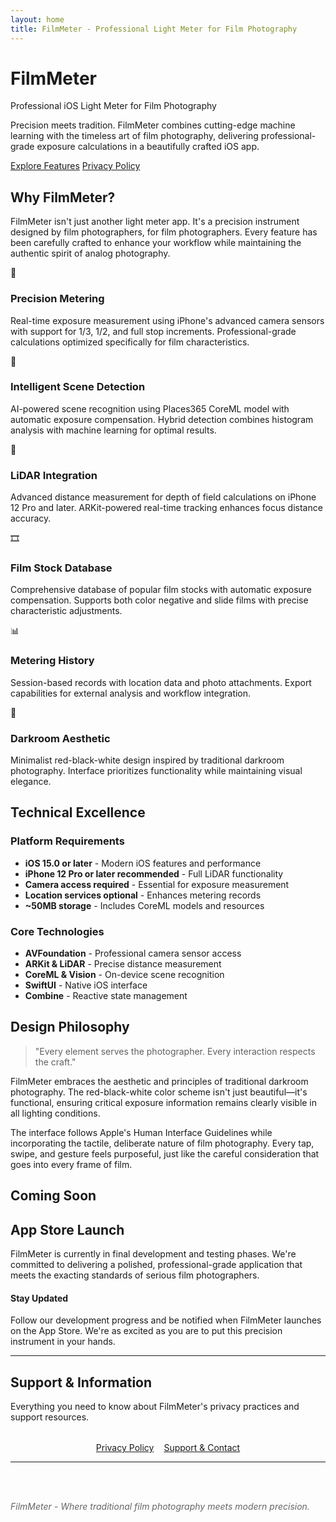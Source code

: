 ```yaml
---
layout: home
title: FilmMeter - Professional Light Meter for Film Photography
---
```


<div class="hero-section">
  <h1 class="hero-title">FilmMeter</h1>
  <p class="hero-subtitle">Professional iOS Light Meter for Film Photography</p>
  <p class="lead">Precision meets tradition. FilmMeter combines cutting-edge machine learning with the timeless art of film photography, delivering professional-grade exposure calculations in a beautifully crafted iOS app.</p>

  <div class="hero-cta">
    <a href="#features" class="btn btn-primary btn-large">Explore Features</a>
    <a href="privacy-policy.md" class="btn btn-secondary btn-large">Privacy Policy</a>
  </div>
</div>

<div class="container">

## Why FilmMeter?

FilmMeter isn't just another light meter app. It's a precision instrument designed by film photographers, for film photographers. Every feature has been carefully crafted to enhance your workflow while maintaining the authentic spirit of analog photography.

<div class="features-grid" id="features">
  <div class="feature-item">
    <div class="feature-icon">📏</div>
    <h3 class="feature-title">Precision Metering</h3>
    <p class="feature-description">Real-time exposure measurement using iPhone's advanced camera sensors with support for 1/3, 1/2, and full stop increments. Professional-grade calculations optimized specifically for film characteristics.</p>
  </div>

  <div class="feature-item">
    <div class="feature-icon">🧠</div>
    <h3 class="feature-title">Intelligent Scene Detection</h3>
    <p class="feature-description">AI-powered scene recognition using Places365 CoreML model with automatic exposure compensation. Hybrid detection combines histogram analysis with machine learning for optimal results.</p>
  </div>

  <div class="feature-item">
    <div class="feature-icon">📱</div>
    <h3 class="feature-title">LiDAR Integration</h3>
    <p class="feature-description">Advanced distance measurement for depth of field calculations on iPhone 12 Pro and later. ARKit-powered real-time tracking enhances focus distance accuracy.</p>
  </div>

  <div class="feature-item">
    <div class="feature-icon">🎞️</div>
    <h3 class="feature-title">Film Stock Database</h3>
    <p class="feature-description">Comprehensive database of popular film stocks with automatic exposure compensation. Supports both color negative and slide films with precise characteristic adjustments.</p>
  </div>

  <div class="feature-item">
    <div class="feature-icon">📊</div>
    <h3 class="feature-title">Metering History</h3>
    <p class="feature-description">Session-based records with location data and photo attachments. Export capabilities for external analysis and workflow integration.</p>
  </div>

  <div class="feature-item">
    <div class="feature-icon">🎨</div>
    <h3 class="feature-title">Darkroom Aesthetic</h3>
    <p class="feature-description">Minimalist red-black-white design inspired by traditional darkroom photography. Interface prioritizes functionality while maintaining visual elegance.</p>
  </div>
</div>

## Technical Excellence

<div class="card feature-card">
  <h3>Platform Requirements</h3>
  <ul class="no-style">
    <li><strong>iOS 15.0 or later</strong> - Modern iOS features and performance</li>
    <li><strong>iPhone 12 Pro or later recommended</strong> - Full LiDAR functionality</li>
    <li><strong>Camera access required</strong> - Essential for exposure measurement</li>
    <li><strong>Location services optional</strong> - Enhances metering records</li>
    <li><strong>~50MB storage</strong> - Includes CoreML models and resources</li>
  </ul>
</div>

<div class="card feature-card">
  <h3>Core Technologies</h3>
  <ul class="no-style">
    <li><strong>AVFoundation</strong> - Professional camera sensor access</li>
    <li><strong>ARKit & LiDAR</strong> - Precise distance measurement</li>
    <li><strong>CoreML & Vision</strong> - On-device scene recognition</li>
    <li><strong>SwiftUI</strong> - Native iOS interface</li>
    <li><strong>Combine</strong> - Reactive state management</li>
  </ul>
</div>

## Design Philosophy

> "Every element serves the photographer. Every interaction respects the craft."

FilmMeter embraces the aesthetic and principles of traditional darkroom photography. The red-black-white color scheme isn't just beautiful—it's functional, ensuring critical exposure information remains clearly visible in all lighting conditions.

The interface follows Apple's Human Interface Guidelines while incorporating the tactile, deliberate nature of film photography. Every tap, swipe, and gesture feels purposeful, just like the careful consideration that goes into every frame of film.

## Coming Soon

<div class="card dark">
  <h2>App Store Launch</h2>
  <p class="lead">FilmMeter is currently in final development and testing phases. We're committed to delivering a polished, professional-grade application that meets the exacting standards of serious film photographers.</p>

  <h4 class="feature-title">Stay Updated</h4>
  <p>Follow our development progress and be notified when FilmMeter launches on the App Store. We're as excited as you are to put this precision instrument in your hands.</p>
</div>

---

<div class="text-center">
  <h2>Support & Information</h2>
  <p>Everything you need to know about FilmMeter's privacy practices and support resources.</p>

  <div style="display: flex; gap: 1rem; justify-content: center; margin-top: 2rem; flex-wrap: wrap;">
    <a href="privacy-policy.md" class="btn btn-secondary">Privacy Policy</a>
    <a href="support.md" class="btn btn-secondary">Support & Contact</a>
  </div>
</div>

</div>

---

<div class="text-center" style="padding: 3rem 0; color: #666;">
  <em>FilmMeter - Where traditional film photography meets modern precision.</em>
</div>